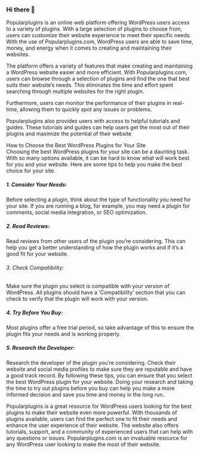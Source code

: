 ### Hi there 👋

<!--
**popularplugins/popularplugins** is a ✨ _special_ ✨ repository because its `README.md` (this file) appears on your GitHub profile.

Here are some ideas to get you started:

- 🔭 I’m currently working on ...
- 🌱 I’m currently learning ...
- 👯 I’m looking to collaborate on ...
- 🤔 I’m looking for help with ...
- 💬 Ask me about ...
- 📫 How to reach me: ...
- 😄 Pronouns: ...
- ⚡ Fun fact: ...
-->
Popularplugins is an online web platform offering WordPress users access to a variety of plugins. With a large selection of plugins to choose from, users can customize their website experience to meet their specific needs. With the use of Popularplugins.com, WordPress users are able to save time, money, and energy when it comes to creating and maintaining their websites.

The platform offers a variety of features that make creating and maintaining a WordPress website easier and more efficient. With Popularplugins.com, users can browse through a selection of plugins and find the one that best suits their website’s needs. This eliminates the time and effort spent searching through multiple websites for the right plugin.

Furthermore, users can monitor the performance of their plugins in real-time, allowing them to quickly spot any issues or problems.

Popularplugins also provides users with access to helpful tutorials and guides. These tutorials and guides can help users get the most out of their plugins and maximize the potential of their website

How to Choose the Best WordPress Plugins for Your Site <br/>
Choosing the best WordPress plugins for your site can be a daunting task. With so many options available, it can be hard to know what will work best for you and your website. Here are some tips to help you make the best choice for your site.
##### 1. Consider Your Needs:
Before selecting a plugin, think about the type of functionality you need for your site. If you are running a blog, for example, you may need a plugin for comments, social media integration, or SEO optimization.
##### 2. Read Reviews:
Read reviews from other users of the plugin you’re considering. This can help you get a better understanding of how the plugin works and if it’s a good fit for your website.
###### 3. Check Compatibility: 
Make sure the plugin you select is compatible with your version of WordPress. All plugins should have a ‘Compatibility’ section that you can check to verify that the plugin will work with your version.
##### 4. Try Before You Buy:
Most plugins offer a free trial period, so take advantage of this to ensure the plugin fits your needs and is working properly.
##### 5. Research the Developer:
Research the developer of the plugin you’re considering. Check their website and social media profiles to make sure they are reputable and have a good track record. By following these tips, you can ensure that you select the best WordPress plugin for your website. Doing your research and taking the time to try out plugins before you buy can help you make a more informed decision and save you time and money in the long run.

Popularplugins is a great resource for WordPress users looking for the best plugins to make their website even more powerful. With thousands of plugins available, users can find the perfect one to fit their needs and enhance the user experience of their website. The website also offers tutorials, support, and a community of experienced users that can help with any questions or issues. Popularplugins.com is an invaluable resource for any WordPress user looking to make the most of their website.
